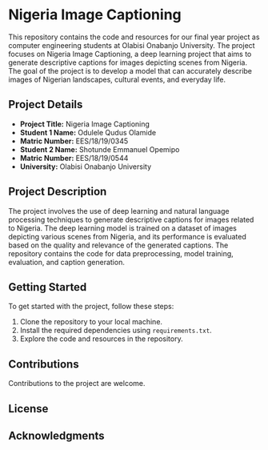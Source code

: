 

# Nigeria Image Captioning

This repository contains the code and resources for our final year project as computer engineering students at Olabisi Onabanjo University. The project focuses on Nigeria Image Captioning, a deep learning project that aims to generate descriptive captions for images depicting scenes from Nigeria. The goal of the project is to develop a model that can accurately describe images of Nigerian landscapes, cultural events, and everyday life.

## Project Details
- **Project Title:** Nigeria Image Captioning
- **Student 1 Name:** Odulele Qudus Olamide
- **Matric Number:** EES/18/19/0345
- **Student 2 Name:** Shotunde Emmanuel Opemipo
- **Matric Number:** EES/18/19/0544
- **University:** Olabisi Onabanjo University

## Project Description
The project involves the use of deep learning and natural language processing techniques to generate descriptive captions for images related to Nigeria. The deep learning model is trained on a dataset of images depicting various scenes from Nigeria, and its performance is evaluated based on the quality and relevance of the generated captions. The repository contains the code for data preprocessing, model training, evaluation, and caption generation.


## Getting Started
To get started with the project, follow these steps:
1. Clone the repository to your local machine.
2. Install the required dependencies using `requirements.txt`.
3. Explore the code and resources in the repository.


## Contributions
Contributions to the project are welcome. 
## License


## Acknowledgments
